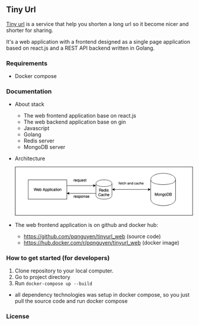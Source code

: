 ## Tiny Url
<a href='https://en.wikipedia.org/wiki/TinyURL'>Tiny url</a> is a service that help you shorten a long url so it become nicer and shorter for sharing.

It's a web application with a frontend designed as a single page application based on react.js and a REST API backend written in Golang.

### Requirements
 * Docker compose
 
### Documentation
 * About stack
    * The web frontend application base on react.js 
    * The web backend application base on gin
    * Javascript
    * Golang
    * Redis server
    * MongoDB server
    
 * Architecture
 
     ![](./architecture.png)
    
 * The web frontend application is on github and docker hub:
    * https://github.com/pqnguyen/tinyurl_web (source code)
    * https://hub.docker.com/r/pqnguyen/tinyurl_web (docker image)

### How to get started (for developers)
1. Clone repository to your local computer.
2. Go to project directory
3. Run ```docker-compose up --build```

- all dependency technologies was setup in docker compose, so you just pull the source code and run docker compose

### License
 